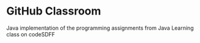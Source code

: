 # GitHub Classroom
Java implementation of the programming assignments from Java Learning class on codeSDFF
